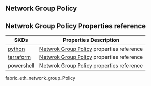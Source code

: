 ## Network Group Policy


## Netwrok Group Policy Properties reference
| SKDs | Properties Description
| ---- | ------------------- |
| [python](https://github.com/CiscoDevNet/intersight-python/) | [Netwrok Group Policy](https://github.com/CiscoDevNet/intersight-python/tree/main/intersight/model/fabric_eth_network_group_policy.py) properties reference |                 |
| [terraform](https://github.com/CiscoDevNet/terraform-provider-intersight/) | [Netwrok Group Policy](https://registry.terraform.io/providers/CiscoDevNet/intersight/latest/docs/resources/fabric_eth_network_group_policy) properties reference |
| [powershell](https://github.com/CiscoDevNet/intersight-powershell/) | [Netwrok Group Policy](https://github.com/CiscoDevNet/intersight-powershell/blob/main/docs/New-IntersightFabricEthNetworkGroupPolicy.md) properties reference

fabric_eth_network_group_Policy